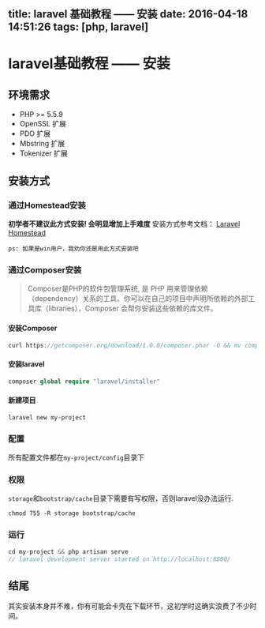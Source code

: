 title: laravel 基础教程 —— 安装
date: 2016-04-18 14:51:26
tags: [php, laravel]
---

# laravel基础教程  —— 安装


## 环境需求

- PHP >= 5.5.9
- OpenSSL 扩展
- PDO 扩展
- Mbstring 扩展
- Tokenizer 扩展

## 安装方式


### 通过Homestead安装

**初学者不建议此方式安装!  会明显增加上手难度**  安装方式参考文档： [Laravel Homestead](https://laravel.com/docs/5.2/homestead)

`ps: 如果是win用户，我劝你还是用此方式安装吧`

### 通过Composer安装

> Composer是PHP的软件包管理系统, 是 PHP 用来管理依赖（dependency）关系的工具。你可以在自己的项目中声明所依赖的外部工具库（libraries），Composer 会帮你安装这些依赖的库文件。

#### 安装Composer 

``` php
curl https://getcomposer.org/download/1.0.0/composer.phar -O && mv composer.phar /usr/local/bin/composer
```

#### 安装laravel


``` php
composer global require "laravel/installer"
```

#### 新建项目

```
laravel new my-project
```

### 配置

所有配置文件都在`my-project/config`目录下

### 权限 

`storage`和`bootstrap/cache`目录下需要有写权限，否则laravel没办法运行.

```
chmod 755 -R storage bootstrap/cache
```

### 运行

``` php
cd my-project && php artisan serve 
// laravel development server started on http://localhost:8000/
```

## 结尾

其实安装本身并不难，你有可能会卡壳在下载环节，这初学时这确实浪费了不少时间。

